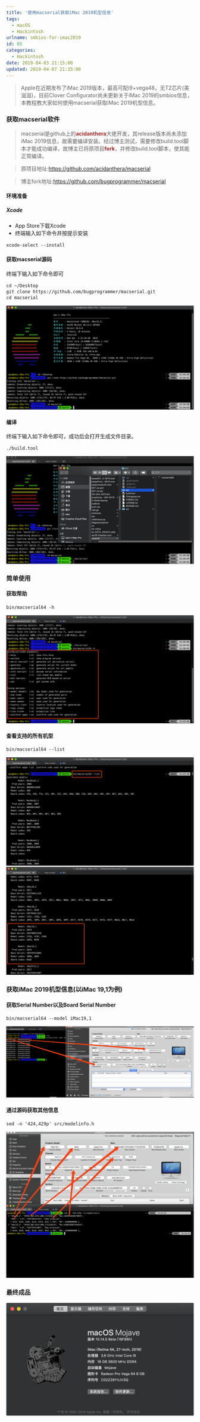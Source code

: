 ```yaml
---
title: '使用macserial获取iMac 2019机型信息'
tags:
  - macOS
  - Hackintosh
urlname: smbios-for-imac2019
id: 65
categories:
  - Hackintosh
date: 2019-04-03 21:15:00
updated: 2019-04-07 21:15:00
---
```


> Apple在近期发布了iMac 2019版本，最高可配i9+vega48，无T2芯片(美滋滋)，目前Clover Configurator尚未更新关于iMac 2019的smbios信息，本教程教大家如何使用macserial获取iMac 2019机型信息。
<!--more-->

### 获取macserial软件
> macserial是github上的<font color=#A52A2A >**acidanthera**</font>大佬开发，其release版本尚未添加iMac 2019信息，故需要编译安装。经过博主测试，需要修改build.tool脚本才能成功编译，故博主已将原项目<font color=#A52A2A >**fork**</font>，并修改build.tool脚本，使其能正常编译。

> 原项目地址:https://github.com/acidanthera/macserial

> 博主fork地址:https://github.com/bugprogrammer/macserial

#### 环境准备
##### Xcode
* App Store下载Xcode
* 终端输入如下命令并按提示安装
```
xcode-select --install
```

#### 获取macserial源码

终端下输入如下命令即可
```
cd ~/Desktop
git clone https://github.com/bugprogrammer/macserial.git
cd macserial
```
![](/images/ce1c2f16f103e8ba764ec2c731370177bc99aab1.jpg)

#### 编译

终端下输入如下命令即可，成功后会打开生成文件目录。
```
./build.tool
```
![](/images/f2f100fad5fc616b32ea4c7a596379b3dbbcae9d.jpg)

### 简单使用
#### 获取帮助
```
bin/macserial64 -h
```
![](/images/4ee5818801c68268aa98ad5c21dd7b808124c2e7.jpg)
#### 查看支持的所有机型
```
bin/macserial64 --list
```
![](/images/2485bc9325d68c7209721bff27f35e0283549b27.jpg)
![](/images/dc354eafcda927a3095934b78989dd4128f04b1c.jpg)

### 获取iMac 2019机型信息(以iMac 19,1为例)
#### 获取Serial Number以及Board Serial Number
```
bin/macserial64 --model iMac19,1
```
![](/images/ace46b89621b91d46e0236ca9547315eaae38e7b.jpg)
#### 通过源码获取其他信息
```
sed -n '424,429p' src/modelinfo.h
```
![](/images/5c207d8538d1a6a7ee6f5000500dbf718b845aab.jpg)

### 最终成品
![](/images/ce8b62d1cf5cc748a11a21b86cd234e48e5d5aa3.png)